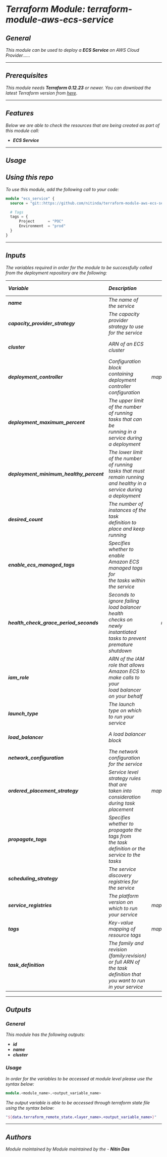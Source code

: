 # _Terraform Module: terraform-module-aws-ecs-service_


## _General_

_This module can be used to deploy a_ **_ECS Service_** _on AWS Cloud Provider......_


---

## _Prerequisites_

_This module needs_ **_Terraform 0.12.23_** _or newer._
_You can download the latest Terraform version from_ [_here_](https://www.terraform.io/downloads.html).


---

## _Features_

_Below we are able to check the resources that are being created as part of this module call:_

- **_ECS Service_**


---

## _Usage_

## _Using this repo_

_To use this module, add the following call to your code:_

```tf
module "ecs_service" {
  source = "git::https://github.com/nitinda/terraform-module-aws-ecs-service.git?ref=master"

  # Tags
  tags = {
      Project      = "POC"
      Environment  = "prod"
  }
}
```


---

## _Inputs_

_The variables required in order for the module to be successfully called from the deployment repository are the following:_

|**_Variable_** | **_Description_** | **_Type_** | **_Argument Status_** |
|:----|:----|-----:|:---:|
| **_name_** | _The name of the service_ | _string_ | **_Required_** |
| **_capacity\_provider\_strategy_** | _The capacity provider <br/> strategy to use for the service_ | _any_ | **_Optional <br/> (Default - [])_** |
| **_cluster_** | _ARN of an ECS cluster_ | _string_ | **_Optional <br/> (Default - null)_** |
| **_deployment\_controller_** | _Configuration block containing <br/> deployment controller configuration_ | _map(string)_ | **_Optional <br/> (Default - {})_** |
| **_deployment\_maximum\_percent_** | _The upper limit of the number <br/> of running tasks that can be <br/> running in a service during a deployment_ | _string_ | **_Optional <br/> (Default - null)_** |
| **_deployment\_minimum\_healthy\_percent_** | _The lower limit of the number <br/> of running tasks that must remain running <br/> and healthy in a service during a deployment_ | _string_ | **_Optional <br/> (Default - null)_** |
| **_desired\_count_** | _The number of instances of the task <br/> definition to place and keep running_ | _string_ | **_Optional <br/> (Default - null)_** |
| **_enable\_ecs\_managed\_tags_** | _Specifies whether to enable <br/> Amazon ECS managed tags for <br/> the tasks within the service_ | _string_ | **_Optional <br/> (Default - null)_** |
| **_health\_check\_grace\_period\_seconds_** | _Seconds to ignore failing load balancer health <br/> checks on newly instantiated tasks to prevent premature shutdown_ | _number_ | **_Optional <br/> (Default - 0)_** |
| **_iam\_role_** | _ARN of the IAM role that allows <br/> Amazon ECS to make calls to your <br/> load balancer on your behalf_ | _string_ | **_Optional <br/> (Default - null)_** |
| **_launch\_type_** | _The launch type on which to run your service_ | _string_ | **_Optional <br/> (Default - EC2)_** |
| **_load\_balancer_** | _A load balancer block_ | _any_ | **_Optional <br/> (Default - {})_** |
| **_network\_configuration_** | _The network configuration for the service_ | _any_ | **_Optional <br/> (Default - {})_** |
| **_ordered\_placement\_strategy_** | _Service level strategy rules that are <br/> taken into consideration during task placement_ | _map(string)_ | **_Optional <br/> (Default - any)_** |
| **_propagate\_tags_** | _Specifies whether to propagate the tags from <br/> the task definition or the service to the tasks_ | _string_ | **_Optional <br/> (Default - null)_** |
| **_scheduling\_strategy_** | _The service discovery registries for the service_ | _string_ | **_Optional <br/> (Default - REPLICA)_** |
| **_service\_registries_** | _The platform version on which to run your service_ | _map(string)_ | **_Optional <br/> (Default - {})_** |
| **_tags_** | _Key-value mapping of resource tags_ | _map(string)_ | **_Required_** |
| **_task\_definition_** | _The family and revision (family:revision) or full ARN of <br/> the task definition that you want to run in your service_ | _string_ | **_Required_** |


---


## _Outputs_

### _General_

_This module has the following outputs:_


- **_id_**
- **_name_**
- **_cluster_**


### _Usage_

_In order for the variables to be accessed at module level please use the syntax below:_

```tf
module.<module_name>.<output_variable_name>
```


_The output variable is able to be accessed through terraform state file using the syntax below:_

```tf
"${data.terraform_remote_state.<layer_name>.<output_variable_name>}"
```


---


## _Authors_

_Module maintained by Module maintained by the -_ **_Nitin Das_**